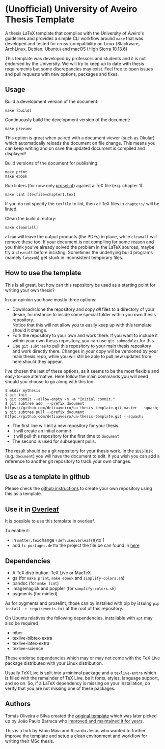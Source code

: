 # (Unofficial) University of Aveiro Thesis Template

A thesis LaTeX template that complies with the University of Aveiro's
guidelines and provides a simple CLI workflow around `make` that was developed
and tested for cross-compatibility on Linux (Slackware, ArchLinux, Debian, Ubuntu) and macOS
(High Sierra 10.13.6).

This template was developed by professors and students and it is not endorsed by the University.
We will try to keep up to date with thesis requirements but some discrepancies may exist.
Feel free to open issues and pull requests with new options, packages and fixes.

## Usage

Build a development version of the document:

```
make [build]
```

Continuously build the development version of the document:

```
make preview
```

This option is great when paired with a document viewer (such as Okular) which
automatically reloads the document on file change. This means you can keep
writing and on save the updated document is compiled and displayed!

Build versions of the document for publishing:

```
make print
make ebook
```

Run linters (for now only [proselint](http://proselint.com/)) against a TeX
file (e.g. chapter 1):

```
make lint [texfile=chapter1.tex]
```

If you do not specify the `texfile` to lint, then all TeX files in `chapters/`
will be linted.

Clean the build directory:

```
make clean[all]
```

`clean` will leave the output products (the PDFs) in place, while `cleanall`
will remove these too. If your document is not compiling for some reason and
you think you've already solved the problem in the LaTeX sources, maybe try a
`cleanall` before insisting. Sometimes the underlying build programs (namely
`latexmk`) get stuck in inconsistent temporary files.

## How to use the template

This is all great, but how can this repository be used as a starting point for
writing your own thesis?

In our opinion you have mostly three options:
- Download/clone the repository and copy *all* files to a directory of your
  desire, for instance to inside some special folder within you own thesis
  repository.  
  Notice that this will not allow you to easily keep up with this template
  should it change.
- Fork the repository to your own and work there. If you want to include it
  within your own thesis repository, you can use `git submodules` for this.
- Use `git subtree` to pull this repository to your main thesis repository and
  work directly there. Changes in your copy will be versioned by your main
  thesis repo, while you will still be able to pull new updates from here
  should they appear.

I've chosen the last of these options, as it seems to be the most flexible and
easy-to-use alternative. Here follow the main commands you will need should you
choose to go along with this too.
```
$ mkdir mythesis
$ git init .
$ git commit --allow-empty -n -m "Initial commit."
$ git subtree add  --prefix document https://github.com/detiuaveiro/ua-thesis-template.git master --squash;
$ git subtree pull --prefix document https://github.com/detiuaveiro/ua-thesis-template.git --squash;
```

- The first line will init a new repository for your thesis
- It will create an initial commit
- It will pull this repository for the first time to `document`
- The second is used for subsequent pulls.

The result should be a git repository for your thesis work. In the `$DESTDIR` (e.g. `document`)
you will have the document to edit. If you wish you can add a reference to another git repository
to track your own changes.

## Use as a template in github

Please check the [github instructions](https://docs.github.com/en/repositories/creating-and-managing-repositories/creating-a-repository-from-a-template)
to create your own repository using this as a template.

## Use it in [Overleaf](https://www.overleaf.com)

It is possible to use this template in overleaf.

To enable it:

- in `matter.tex`change `\def\useoverleaf{0}`to 1
- add `fc-portuges.def`to the project the file be can found in [here](http://mirrors.ctan.org/install/macros/latex/contrib/fmtcount.tds.zip) 

## Dependencies

- A TeX distribution: TeX Live or MacTeX
- gs (for `make print`, `make ebook` and `simplify-colors.sh`)
- pandoc (for `make lint`)
- imagemagick and poppler (for `simplify-colors.sh`)
- pygments (for minted)

As for pygments and proselint, those can by installed with pip by issuing `pip
install -r requirements.txt` at the root of this repository.

On Ubuntu relatives the following dependencies, installable with `apt` may
also be required
- biber
- texlive-bibtex-extra
- texlive-latex-extra
- texlive-science

These endorse dependencies which may or may not come with the TeX Live package
distributed with your Linux distribution.

Usually TeX Live is split into a minimal package and a `texlive-extra` which is
filled with the remainder of TeX Live, be it fonts, styles, language support,
and so on. So, if a LaTeX dependency is missing on your installation, do verify
that you are not missing one of these packages.

## Authors

Tomás Oliveira e Silva created the [original
template](http://sweet.ua.pt/tos/TeX/ua_thesis.tgz) which was later picked up
by João Paulo Barraca who [improved and maintained it for
years](http://code.ua.pt//projects/latex-ua/repository).

This is a fork by Fábio Maia and Ricardo Jesus who wanted to further improve
the template and setup a clean environment and workflow for writing their MSc
thesis.
